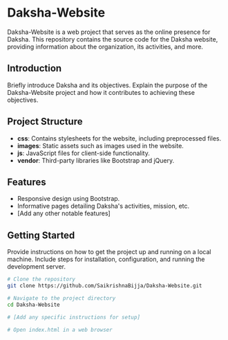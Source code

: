 # Daksha-Website


Daksha-Website is a web project that serves as the online presence for Daksha. This repository contains the source code for the Daksha website, providing information about the organization, its activities, and more.


## Introduction

Briefly introduce Daksha and its objectives. Explain the purpose of the Daksha-Website project and how it contributes to achieving these objectives.

## Project Structure

- **css**: Contains stylesheets for the website, including preprocessed files.
- **images**: Static assets such as images used in the website.
- **js**: JavaScript files for client-side functionality.
- **vendor**: Third-party libraries like Bootstrap and jQuery.

## Features

- Responsive design using Bootstrap.
- Informative pages detailing Daksha's activities, mission, etc.
- [Add any other notable features]

## Getting Started

Provide instructions on how to get the project up and running on a local machine. Include steps for installation, configuration, and running the development server.

```bash
# Clone the repository
git clone https://github.com/SaikrishnaBijja/Daksha-Website.git

# Navigate to the project directory
cd Daksha-Website

# [Add any specific instructions for setup]

# Open index.html in a web browser
